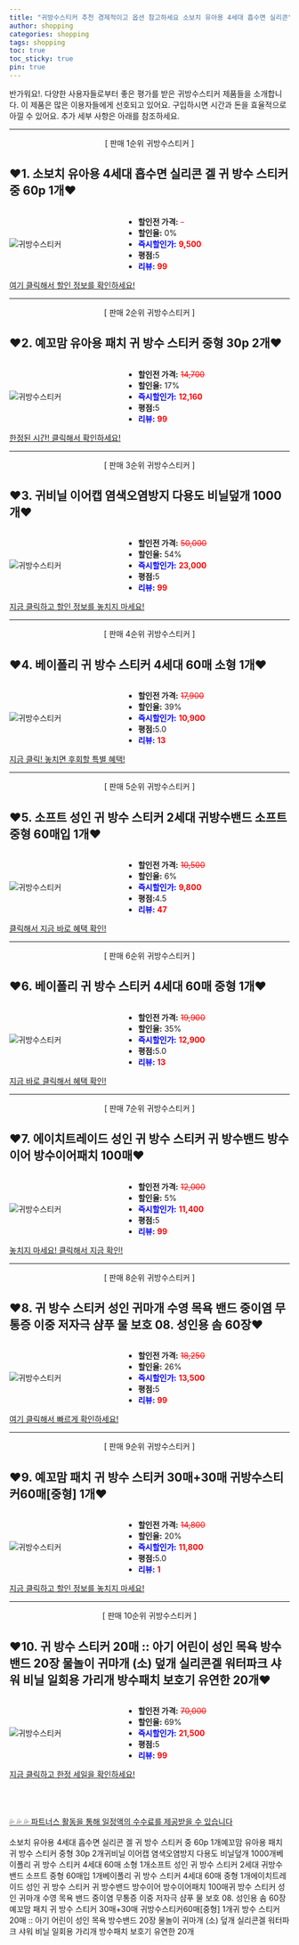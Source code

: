 ```yaml
---
title: "귀방수스티커 추천 경제적이고 옵션 참고하세요 소보치 유아용 4세대 흡수면 실리콘"
author: shopping
categories: shopping
tags: shopping
toc: true
toc_sticky: true
pin: true
---
```

반가워요!. 다양한 사용자들로부터 좋은 평가를 받은 귀방수스티커 제품들을 소개합니다. 이 제품은 많은 이용자들에게 선호되고 있어요. 구입하시면 시간과 돈을 효율적으로 아낄 수 있어요. 추가 세부 사항은 아래를 참조하세요.

---
<p class="toplist" style="margin: 0 auto; display: block; width: fit-content;">[ 판매 1순위 귀방수스티커 ]</p>

<h2><strong>❤️1. 소보치 유아용 4세대 흡수면 실리콘 겔 귀 방수 스티커 중 60p 1개❤️</strong></h2>

<div style="display: flex; align-items: center;">
    <div style="flex: 0.4;">
        <img src="https://thumbnail9.coupangcdn.com/thumbnails/remote/230x230ex/image/retail/images/2024/07/10/11/7/6501aa95-d22e-4c73-84b9-b3a83fe9bb56.jpg" alt="귀방수스티커" style="max-width: 100%;">
    </div>
    <div style="flex: 0.6; margin-left: 10px;">
        <ul>
            <li><strong>할인전 가격:</strong> <del style="color: red;">-</del></li>
            <li><strong>할인율:</strong> 0%</li>
            <li><span style='color:blue'><strong>즉시할인가:</strong></span> <span style='color:red'><strong>9,500</strong></span></li>
            <li><strong>평점:</strong>5</li>
            <li><span style='color:blue'><strong>리뷰:</strong></span> <span style='color:red'><strong>99</strong></span></li>
        </ul>
    </div>
</div>
<div class="center">
    <a href="https://selin100587001.github.io?lptag=AF9450613&subid=githubio&pageKey=8219927556&traceid=V0-153&itemId=23623629154&vendorItemId=90649192214" class="myButton">
        여기 클릭해서 할인 정보를 확인하세요!
    </a>
</div>


---
<p class="toplist" style="margin: 0 auto; display: block; width: fit-content;">[ 판매 2순위 귀방수스티커 ]</p>

<h2><strong>❤️2. 예꼬맘 유아용 패치 귀 방수 스티커 중형 30p 2개❤️</strong></h2>

<div style="display: flex; align-items: center;">
    <div style="flex: 0.4;">
        <img src="https://thumbnail10.coupangcdn.com/thumbnails/remote/230x230ex/image/retail/images/2024/06/26/17/2/e95fc855-0e86-4c52-9996-6160bae15991.jpg" alt="귀방수스티커" style="max-width: 100%;">
    </div>
    <div style="flex: 0.6; margin-left: 10px;">
        <ul>
            <li><strong>할인전 가격:</strong> <del style="color: red;">14,700</del></li>
            <li><strong>할인율:</strong> 17%</li>
            <li><span style='color:blue'><strong>즉시할인가:</strong></span> <span style='color:red'><strong>12,160</strong></span></li>
            <li><strong>평점:</strong>5</li>
            <li><span style='color:blue'><strong>리뷰:</strong></span> <span style='color:red'><strong>99</strong></span></li>
        </ul>
    </div>
</div>
<div class="center">
    <a href="https://selin100587001.github.io?lptag=AF9450613&subid=githubio&pageKey=8191883889&traceid=V0-153&itemId=23446991442&vendorItemId=90473772973" class="myButton">
        한정된 시간! 클릭해서 확인하세요!
    </a>
</div>


---
<p class="toplist" style="margin: 0 auto; display: block; width: fit-content;">[ 판매 3순위 귀방수스티커 ]</p>

<h2><strong>❤️3. 귀비닐 이어캡 염색오염방지 다용도 비닐덮개 1000개❤️</strong></h2>

<div style="display: flex; align-items: center;">
    <div style="flex: 0.4;">
        <img src="https://thumbnail7.coupangcdn.com/thumbnails/remote/230x230ex/image/vendor_inventory/b949/8def7df6fb83e484d4e9705cfe392d6a0d28cedda768bf7531c5177477aa.jpg" alt="귀방수스티커" style="max-width: 100%;">
    </div>
    <div style="flex: 0.6; margin-left: 10px;">
        <ul>
            <li><strong>할인전 가격:</strong> <del style="color: red;">50,000</del></li>
            <li><strong>할인율:</strong> 54%</li>
            <li><span style='color:blue'><strong>즉시할인가:</strong></span> <span style='color:red'><strong>23,000</strong></span></li>
            <li><strong>평점:</strong>5</li>
            <li><span style='color:blue'><strong>리뷰:</strong></span> <span style='color:red'><strong>99</strong></span></li>
        </ul>
    </div>
</div>
<div class="center">
    <a href="https://selin100587001.github.io?lptag=AF9450613&subid=githubio&pageKey=8212786895&traceid=V0-153&itemId=23392338463&vendorItemId=90419158445" class="myButton">
        지금 클릭하고 할인 정보를 놓치지 마세요!
    </a>
</div>


---
<p class="toplist" style="margin: 0 auto; display: block; width: fit-content;">[ 판매 4순위 귀방수스티커 ]</p>

<h2><strong>❤️4. 베이폴리 귀 방수 스티커 4세대 60매 소형 1개❤️</strong></h2>

<div style="display: flex; align-items: center;">
    <div style="flex: 0.4;">
        <img src="https://thumbnail6.coupangcdn.com/thumbnails/remote/230x230ex/image/vendor_inventory/6cc3/0248ec8c0aa7b689de2dd4b4a0feccf7a7ae2f27106e7e1c3cea0de4b154.png" alt="귀방수스티커" style="max-width: 100%;">
    </div>
    <div style="flex: 0.6; margin-left: 10px;">
        <ul>
            <li><strong>할인전 가격:</strong> <del style="color: red;">17,900</del></li>
            <li><strong>할인율:</strong> 39%</li>
            <li><span style='color:blue'><strong>즉시할인가:</strong></span> <span style='color:red'><strong>10,900</strong></span></li>
            <li><strong>평점:</strong>5.0</li>
            <li><span style='color:blue'><strong>리뷰:</strong></span> <span style='color:red'><strong>13</strong></span></li>
        </ul>
    </div>
</div>
<div class="center">
    <a href="https://selin100587001.github.io?lptag=AF9450613&subid=githubio&pageKey=8117731693&traceid=V0-153&itemId=23016967330&vendorItemId=90050776272" class="myButton">
        지금 클릭! 놓치면 후회할 특별 혜택!
    </a>
</div>


---
<p class="toplist" style="margin: 0 auto; display: block; width: fit-content;">[ 판매 5순위 귀방수스티커 ]</p>

<h2><strong>❤️5. 소프트 성인 귀 방수 스티커 2세대 귀방수밴드 소프트 중형 60매입 1개❤️</strong></h2>

<div style="display: flex; align-items: center;">
    <div style="flex: 0.4;">
        <img src="https://thumbnail8.coupangcdn.com/thumbnails/remote/230x230ex/image/vendor_inventory/8066/4dd4444d450a54dd01e41370ea9d5ab03cb7579bbeacd485b4c91488a977.jpg" alt="귀방수스티커" style="max-width: 100%;">
    </div>
    <div style="flex: 0.6; margin-left: 10px;">
        <ul>
            <li><strong>할인전 가격:</strong> <del style="color: red;">10,500</del></li>
            <li><strong>할인율:</strong> 6%</li>
            <li><span style='color:blue'><strong>즉시할인가:</strong></span> <span style='color:red'><strong>9,800</strong></span></li>
            <li><strong>평점:</strong>4.5</li>
            <li><span style='color:blue'><strong>리뷰:</strong></span> <span style='color:red'><strong>47</strong></span></li>
        </ul>
    </div>
</div>
<div class="center">
    <a href="https://selin100587001.github.io?lptag=AF9450613&subid=githubio&pageKey=7553857545&traceid=V0-153&itemId=19885547567&vendorItemId=86985940442" class="myButton">
        클릭해서 지금 바로 혜택 확인!
    </a>
</div>


---
<p class="toplist" style="margin: 0 auto; display: block; width: fit-content;">[ 판매 6순위 귀방수스티커 ]</p>

<h2><strong>❤️6. 베이폴리 귀 방수 스티커 4세대 60매 중형 1개❤️</strong></h2>

<div style="display: flex; align-items: center;">
    <div style="flex: 0.4;">
        <img src="https://thumbnail6.coupangcdn.com/thumbnails/remote/230x230ex/image/vendor_inventory/6cc3/0248ec8c0aa7b689de2dd4b4a0feccf7a7ae2f27106e7e1c3cea0de4b154.png" alt="귀방수스티커" style="max-width: 100%;">
    </div>
    <div style="flex: 0.6; margin-left: 10px;">
        <ul>
            <li><strong>할인전 가격:</strong> <del style="color: red;">19,900</del></li>
            <li><strong>할인율:</strong> 35%</li>
            <li><span style='color:blue'><strong>즉시할인가:</strong></span> <span style='color:red'><strong>12,900</strong></span></li>
            <li><strong>평점:</strong>5.0</li>
            <li><span style='color:blue'><strong>리뷰:</strong></span> <span style='color:red'><strong>13</strong></span></li>
        </ul>
    </div>
</div>
<div class="center">
    <a href="https://selin100587001.github.io?lptag=AF9450613&subid=githubio&pageKey=8117731693&traceid=V0-153&itemId=23016967332&vendorItemId=90050776268" class="myButton">
        지금 바로 클릭해서 혜택 확인!
    </a>
</div>


---
<p class="toplist" style="margin: 0 auto; display: block; width: fit-content;">[ 판매 7순위 귀방수스티커 ]</p>

<h2><strong>❤️7. 에이치트레이드 성인 귀 방수 스티커 귀 방수밴드 방수이어 방수이어패치 100매❤️</strong></h2>

<div style="display: flex; align-items: center;">
    <div style="flex: 0.4;">
        <img src="https://thumbnail10.coupangcdn.com/thumbnails/remote/230x230ex/image/vendor_inventory/a6cb/02faa46cf507a133622f44d5d6244d4fd55a187898d79e1c0f38d0d39474.jpg" alt="귀방수스티커" style="max-width: 100%;">
    </div>
    <div style="flex: 0.6; margin-left: 10px;">
        <ul>
            <li><strong>할인전 가격:</strong> <del style="color: red;">12,000</del></li>
            <li><strong>할인율:</strong> 5%</li>
            <li><span style='color:blue'><strong>즉시할인가:</strong></span> <span style='color:red'><strong>11,400</strong></span></li>
            <li><strong>평점:</strong>5</li>
            <li><span style='color:blue'><strong>리뷰:</strong></span> <span style='color:red'><strong>99</strong></span></li>
        </ul>
    </div>
</div>
<div class="center">
    <a href="https://selin100587001.github.io?lptag=AF9450613&subid=githubio&pageKey=8142759274&traceid=V0-153&itemId=23141448240&vendorItemId=90417497377" class="myButton">
        놓치지 마세요! 클릭해서 지금 확인!
    </a>
</div>


---
<p class="toplist" style="margin: 0 auto; display: block; width: fit-content;">[ 판매 8순위 귀방수스티커 ]</p>

<h2><strong>❤️8. 귀 방수 스티커 성인 귀마개 수영 목욕 밴드 중이염 무통증 이중 저자극 샴푸 물 보호 08. 성인용 솜 60장❤️</strong></h2>

<div style="display: flex; align-items: center;">
    <div style="flex: 0.4;">
        <img src="https://thumbnail10.coupangcdn.com/thumbnails/remote/230x230ex/image/vendor_inventory/38a4/f1980d6178dc9450d4412d74d69208241750a0a31189673a51c2f8556c7e.png" alt="귀방수스티커" style="max-width: 100%;">
    </div>
    <div style="flex: 0.6; margin-left: 10px;">
        <ul>
            <li><strong>할인전 가격:</strong> <del style="color: red;">18,250</del></li>
            <li><strong>할인율:</strong> 26%</li>
            <li><span style='color:blue'><strong>즉시할인가:</strong></span> <span style='color:red'><strong>13,500</strong></span></li>
            <li><strong>평점:</strong>5</li>
            <li><span style='color:blue'><strong>리뷰:</strong></span> <span style='color:red'><strong>99</strong></span></li>
        </ul>
    </div>
</div>
<div class="center">
    <a href="https://selin100587001.github.io?lptag=AF9450613&subid=githubio&pageKey=7809746257&traceid=V0-153&itemId=21179984040&vendorItemId=88241410848" class="myButton">
        여기 클릭해서 빠르게 확인하세요!
    </a>
</div>


---
<p class="toplist" style="margin: 0 auto; display: block; width: fit-content;">[ 판매 9순위 귀방수스티커 ]</p>

<h2><strong>❤️9. 예꼬맘 패치 귀 방수 스티커 30매+30매 귀방수스티커60매[중형] 1개❤️</strong></h2>

<div style="display: flex; align-items: center;">
    <div style="flex: 0.4;">
        <img src="https://thumbnail10.coupangcdn.com/thumbnails/remote/230x230ex/image/vendor_inventory/1709/7204abffc6399f00cc88de006b94c580ce41699db28e0d6c7b6119fdc8af.jpg" alt="귀방수스티커" style="max-width: 100%;">
    </div>
    <div style="flex: 0.6; margin-left: 10px;">
        <ul>
            <li><strong>할인전 가격:</strong> <del style="color: red;">14,800</del></li>
            <li><strong>할인율:</strong> 20%</li>
            <li><span style='color:blue'><strong>즉시할인가:</strong></span> <span style='color:red'><strong>11,800</strong></span></li>
            <li><strong>평점:</strong>5.0</li>
            <li><span style='color:blue'><strong>리뷰:</strong></span> <span style='color:red'><strong>1</strong></span></li>
        </ul>
    </div>
</div>
<div class="center">
    <a href="https://selin100587001.github.io?lptag=AF9450613&subid=githubio&pageKey=8147419601&traceid=V0-153&itemId=23171239295&vendorItemId=90203996960" class="myButton">
        지금 클릭하고 할인 정보를 놓치지 마세요!
    </a>
</div>


---
<p class="toplist" style="margin: 0 auto; display: block; width: fit-content;">[ 판매 10순위 귀방수스티커 ]</p>

<h2><strong>❤️10. 귀 방수 스티커 20매 :: 아기 어린이 성인 목욕 방수밴드 20장 물놀이 귀마개 (소) 덮개 실리콘겔 워터파크 샤워 비닐 일회용 가리개 방수패치 보호기 유연한 20개❤️</strong></h2>

<div style="display: flex; align-items: center;">
    <div style="flex: 0.4;">
        <img src="https://thumbnail9.coupangcdn.com/thumbnails/remote/230x230ex/image/vendor_inventory/21e2/51c03f6efff6a3247097c021ca09ff28d906fb663254f4d47cc413caa0ec.png" alt="귀방수스티커" style="max-width: 100%;">
    </div>
    <div style="flex: 0.6; margin-left: 10px;">
        <ul>
            <li><strong>할인전 가격:</strong> <del style="color: red;">70,000</del></li>
            <li><strong>할인율:</strong> 69%</li>
            <li><span style='color:blue'><strong>즉시할인가:</strong></span> <span style='color:red'><strong>21,500</strong></span></li>
            <li><strong>평점:</strong>5</li>
            <li><span style='color:blue'><strong>리뷰:</strong></span> <span style='color:red'><strong>99</strong></span></li>
        </ul>
    </div>
</div>
<div class="center">
    <a href="https://selin100587001.github.io?lptag=AF9450613&subid=githubio&pageKey=7422446286&traceid=V0-153&itemId=19257566825&vendorItemId=86373072991" class="myButton">
        지금 클릭하고 한정 세일을 확인하세요!
    </a>
</div>

<br><br><br>[💦 💦 💦 파트너스 활동을 통해 일정액의 수수료를 제공받을 수 있습니다](https://link.coupang.com/a/bcpT2c)<br><br>소보치 유아용 4세대 흡수면 실리콘 겔 귀 방수 스티커 중 60p 1개예꼬맘 유아용 패치 귀 방수 스티커 중형 30p 2개귀비닐 이어캡 염색오염방지 다용도 비닐덮개 1000개베이폴리 귀 방수 스티커 4세대 60매 소형 1개소프트 성인 귀 방수 스티커 2세대 귀방수밴드 소프트 중형 60매입 1개베이폴리 귀 방수 스티커 4세대 60매 중형 1개에이치트레이드 성인 귀 방수 스티커 귀 방수밴드 방수이어 방수이어패치 100매귀 방수 스티커 성인 귀마개 수영 목욕 밴드 중이염 무통증 이중 저자극 샴푸 물 보호 08. 성인용 솜 60장예꼬맘 패치 귀 방수 스티커 30매+30매 귀방수스티커60매[중형] 1개귀 방수 스티커 20매 :: 아기 어린이 성인 목욕 방수밴드 20장 물놀이 귀마개 (소) 덮개 실리콘겔 워터파크 샤워 비닐 일회용 가리개 방수패치 보호기 유연한 20개